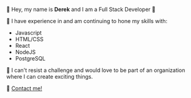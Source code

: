 👋 Hey, my name is **Derek** and I am a Full Stack Developer 🤠

🎈 I have experience in and am continuing to hone my skills with:
  - Javascript
  - HTML/CSS
  - React
  - NodeJS
  - PostgreSQL

🌱 I can't resist a challenge and would love to be part of an organization where I can create exciting things.


📧 [Contact me!](mailto:derek.lee881@gmail.com)

<!---
yuandere/yuandere is a ✨ special ✨ repository because its `README.md` (this file) appears on your GitHub profile.
You can click the Preview link to take a look at your changes.
--->
